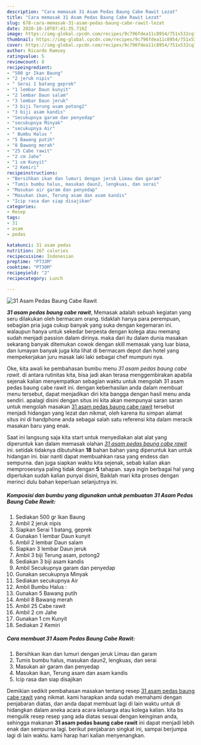 ```yaml
---
description: "Cara memasak 31 Asam Pedas Baung Cabe Rawit Lezat"
title: "Cara memasak 31 Asam Pedas Baung Cabe Rawit Lezat"
slug: 678-cara-memasak-31-asam-pedas-baung-cabe-rawit-lezat
date: 2020-10-10T07:41:35.716Z
image: https://img-global.cpcdn.com/recipes/9c796fdea11c8954/751x532cq70/31-asam-pedas-baung-cabe-rawit-foto-resep-utama.jpg
thumbnail: https://img-global.cpcdn.com/recipes/9c796fdea11c8954/751x532cq70/31-asam-pedas-baung-cabe-rawit-foto-resep-utama.jpg
cover: https://img-global.cpcdn.com/recipes/9c796fdea11c8954/751x532cq70/31-asam-pedas-baung-cabe-rawit-foto-resep-utama.jpg
author: Ricardo Ramsey
ratingvalue: 5
reviewcount: 8
recipeingredient:
- "500 gr Ikan Baung"
- "2 jeruk nipis"
- " Serai 1 batang geprek"
- "1 lembar Daun kunyit"
- "2 lembar Daun salam"
- "3 lembar Daun jeruk"
- "3 biji Terung asam potong2"
- "3 biji asam kandis"
- "Secukupnya garam dan penyedap"
- "secukupnya Minyak"
- "secukupnya Air"
- " Bumbu Halus "
- "5 Bawang putih"
- "8 Bawang merah"
- "25 Cabe rawit"
- "2 cm Jahe"
- "1 cm Kunyit"
- "2 Kemiri"
recipeinstructions:
- "Bersihkan ikan dan lumuri dengan jeruk Limau dan garam"
- "Tumis bumbu halus, masukan daun2, lengkuas, dan serai"
- "Masukan air garam dan penyedap"
- "Masukan ikan, Terung asam dan asam kandis"
- "Icip rasa dan siap disajikan"
categories:
- Resep
tags:
- 31
- asam
- pedas

katakunci: 31 asam pedas 
nutrition: 267 calories
recipecuisine: Indonesian
preptime: "PT33M"
cooktime: "PT30M"
recipeyield: "2"
recipecategory: Lunch

---
```



![31 Asam Pedas Baung Cabe Rawit](https://img-global.cpcdn.com/recipes/9c796fdea11c8954/751x532cq70/31-asam-pedas-baung-cabe-rawit-foto-resep-utama.jpg)

<b><i>31 asam pedas baung cabe rawit</i></b>, Memasak adalah sebuah kegiatan yang seru dilakukan oleh bermacam orang. tidaklah hanya para perempuan, sebagian pria juga cukup banyak yang suka dengan kegemaran ini. walaupun hanya untuk sekedar berpesta dengan kolega atau memang sudah menjadi passion dalam dirinya. maka dari itu dalam dunia masakan sekarang banyak ditemukan cowok dengan skill memasak yang luar biasa, dan lumayan banyak juga kita lihat di bermacam depot dan hotel yang mempekerjakan juru masak laki laki sebagai chef mumpuni nya.

Oke, kita awali ke pembahasan bumbu menu <i>31 asam pedas baung cabe rawit</i>. di antara rutinitas kita, bisa jadi akan terasa menggembirakan apabila sejenak kalian menyempatkan sebagian waktu untuk mengolah 31 asam pedas baung cabe rawit ini. dengan keberhasilan anda dalam membuat menu tersebut, dapat menjadikan diri kita bangga dengan hasil menu anda sendiri. apalagi disini dengan situs ini kita akan mempunyai saran saran untuk mengolah masakan <u>31 asam pedas baung cabe rawit</u> tersebut menjadi hidangan yang lezat dan nikmat, oleh karena itu simpan alamat situs ini di handphone anda sebagai salah satu referensi kita dalam meracik masakan baru yang enak.




Saat ini langsung saja kita start untuk menyediakan alat alat yang diperuntuk kan dalam memasak olahan <u><i>31 asam pedas baung cabe rawit</i></u> ini. setidak tidaknya dibutuhkan <b>18</b> bahan bahan yang diperuntuk kan untuk hidangan ini. biar nanti dapat membuahkan rasa yang endess dan sempurna. dan juga siapkan waktu kita sejenak, sebab kalian akan memprosesnya paling tidak dengan <b>5</b> tahapan. saya ingin berbagai hal yang diperlukan sudah kalian punyai disini, Baiklah mari kita proses dengan merinci dulu bahan keperluan selanjutnya ini.

<!--inarticleads1-->

##### Komposisi dan bumbu yang digunakan untuk pembuatan 31 Asam Pedas Baung Cabe Rawit:

1. Sediakan 500 gr Ikan Baung
1. Ambil 2 jeruk nipis
1. Siapkan  Serai 1 batang, geprek
1. Gunakan 1 lembar Daun kunyit
1. Ambil 2 lembar Daun salam
1. Siapkan 3 lembar Daun jeruk
1. Ambil 3 biji Terung asam, potong2
1. Sediakan 3 biji asam kandis
1. Ambil Secukupnya garam dan penyedap
1. Gunakan secukupnya Minyak
1. Sediakan secukupnya Air
1. Ambil  Bumbu Halus :
1. Gunakan 5 Bawang putih
1. Ambil 8 Bawang merah
1. Ambil 25 Cabe rawit
1. Ambil 2 cm Jahe
1. Gunakan 1 cm Kunyit
1. Sediakan 2 Kemiri




<!--inarticleads2-->

##### Cara membuat 31 Asam Pedas Baung Cabe Rawit:

1. Bersihkan ikan dan lumuri dengan jeruk Limau dan garam
1. Tumis bumbu halus, masukan daun2, lengkuas, dan serai
1. Masukan air garam dan penyedap
1. Masukan ikan, Terung asam dan asam kandis
1. Icip rasa dan siap disajikan




Demikian sedikit pembahasan masakan tentang resep <u>31 asam pedas baung cabe rawit</u> yang nikmat. kami harapkan anda sudah memahami dengan penjabaran diatas, dan anda dapat membuat lagi di lain waktu untuk di hidangkan dalam aneka acara acara keluarga atau kolega kalian. kita bs mengulik resep resep yang ada diatas sesuai dengan keinginan anda, sehingga makanan <b>31 asam pedas baung cabe rawit</b> ini dapat menjadi lebih enak dan sempurna lagi. berikut penjabaran singkat ini, sampai berjumpa lagi di lain waktu. kami harap hari kalian menyenangkan.
